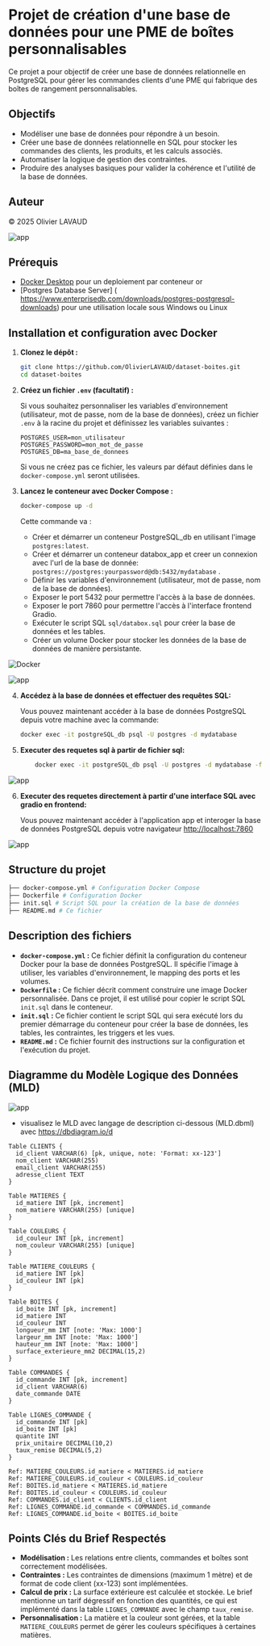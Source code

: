 # Projet de création d'une base de données pour une PME de boîtes personnalisables

Ce projet a pour objectif de créer une base de données relationnelle en PostgreSQL pour gérer les commandes clients d'une PME qui fabrique des boîtes de rangement personnalisables.

## Objectifs

*   Modéliser une base de données pour répondre à un besoin.
*   Créer une base de données relationnelle en SQL pour stocker les commandes des clients, les produits, et les calculs associés.
*   Automatiser la logique de gestion des contraintes.
*   Produire des analyses basiques pour valider la cohérence et l'utilité de la base de données.

## Auteur

© 2025 Olivier LAVAUD

![app](images/image.png)

## Prérequis

*   [Docker Desktop](https://www.docker.com/products/docker-desktop/) pour un deploiement par conteneur
or 
*   [Postgres Database Server] ( https://www.enterprisedb.com/downloads/postgres-postgresql-downloads) pour une utilisation locale sous Windows ou Linux

## Installation et configuration avec Docker


1.  **Clonez le dépôt :**

    ```bash
    git clone https://github.com/OlivierLAVAUD/dataset-boites.git
    cd dataset-boites
    ```

2.  **Créez un fichier `.env` (facultatif) :**

    Si vous souhaitez personnaliser les variables d'environnement (utilisateur, mot de passe, nom de la base de données), créez un fichier `.env` à la racine du projet et définissez les variables suivantes :

    ```
    POSTGRES_USER=mon_utilisateur
    POSTGRES_PASSWORD=mon_mot_de_passe
    POSTGRES_DB=ma_base_de_donnees
    ```

    Si vous ne créez pas ce fichier, les valeurs par défaut définies dans le `docker-compose.yml` seront utilisées.

3.  **Lancez le conteneur avec Docker Compose :**

    ```bash
    docker-compose up -d
    ```
    Cette commande va :

    *   Créer et démarrer un conteneur PostgreSQL_db en utilisant l'image `postgres:latest`.
    *   Créer et démarrer un conteneur databox_app et creer un connexion avec l'url de la base de donnée: `postgres://postgres:yourpassword@db:5432/mydatabase` .
    *   Définir les variables d'environnement (utilisateur, mot de passe, nom de la base de données).
    *   Exposer le port 5432 pour permettre l'accès à la base de données.
    *   Exposer le port 7860 pour permettre l'accès à l'interface frontend Gradio.
    *   Exécuter le script SQL `sql/databox.sql` pour créer la base de données et les tables.
    *   Créer un volume Docker pour stocker les données de la base de données de manière persistante.

![Docker](images/image2.png)

![app](images/image5.png)

4.  **Accédez à la base de données et effectuer des requêtes SQL:**

    Vous pouvez maintenant accéder à la base de données PostgreSQL depuis votre machine avec la commande:
    ```bash
    docker exec -it postgreSQL_db psql -U postgres -d mydatabase
    ```

5.  **Executer des requetes sql à partir de fichier sql:**
    ```bash
        docker exec -it postgreSQL_db psql -U postgres -d mydatabase -f docker-entrypoint-initdb.d/databox.sql
    ```
![app](images/image3.png)

6. **Executer des requetes directement à partir d'une interface SQL avec gradio en frontend:**

    Vous pouvez maintenant accéder à l'application app et interoger la base de données PostgreSQL depuis votre navigateur [http://localhost:7860](http://localhost:7860/)

![app](images/image4.png)


## Structure du projet
 ```bash
├── docker-compose.yml # Configuration Docker Compose
├── Dockerfile # Configuration Docker
├── init.sql # Script SQL pour la création de la base de données
├── README.md # Ce fichier
 ```


## Description des fichiers

*   **`docker-compose.yml` :** Ce fichier définit la configuration du conteneur Docker pour la base de données PostgreSQL. Il spécifie l'image à utiliser, les variables d'environnement, le mapping des ports et les volumes.
*   **`Dockerfile` :** Ce fichier décrit comment construire une image Docker personnalisée. Dans ce projet, il est utilisé pour copier le script SQL `init.sql` dans le conteneur.
*   **`init.sql` :** Ce fichier contient le script SQL qui sera exécuté lors du premier démarrage du conteneur pour créer la base de données, les tables, les contraintes, les triggers et les vues.
*   **`README.md` :** Ce fichier fournit des instructions sur la configuration et l'exécution du projet.

## Diagramme du Modèle Logique des Données (MLD)


![app](images/image.png)

* visualisez le MLD avec langage de description ci-dessous (MLD.dbml) avec https://dbdiagram.io/d

```dbdiagram
Table CLIENTS {
  id_client VARCHAR(6) [pk, unique, note: 'Format: xx-123']
  nom_client VARCHAR(255)
  email_client VARCHAR(255)
  adresse_client TEXT
}

Table MATIERES {
  id_matiere INT [pk, increment]
  nom_matiere VARCHAR(255) [unique]
}

Table COULEURS {
  id_couleur INT [pk, increment]
  nom_couleur VARCHAR(255) [unique]
}

Table MATIERE_COULEURS {
  id_matiere INT [pk]
  id_couleur INT [pk]
}

Table BOITES {
  id_boite INT [pk, increment]
  id_matiere INT
  id_couleur INT
  longueur_mm INT [note: 'Max: 1000']
  largeur_mm INT [note: 'Max: 1000']
  hauteur_mm INT [note: 'Max: 1000']
  surface_exterieure_mm2 DECIMAL(15,2)
}

Table COMMANDES {
  id_commande INT [pk, increment]
  id_client VARCHAR(6)
  date_commande DATE
}

Table LIGNES_COMMANDE {
  id_commande INT [pk]
  id_boite INT [pk]
  quantite INT
  prix_unitaire DECIMAL(10,2)
  taux_remise DECIMAL(5,2)
}

Ref: MATIERE_COULEURS.id_matiere < MATIERES.id_matiere
Ref: MATIERE_COULEURS.id_couleur < COULEURS.id_couleur
Ref: BOITES.id_matiere < MATIERES.id_matiere
Ref: BOITES.id_couleur < COULEURS.id_couleur
Ref: COMMANDES.id_client < CLIENTS.id_client
Ref: LIGNES_COMMANDE.id_commande < COMMANDES.id_commande
Ref: LIGNES_COMMANDE.id_boite < BOITES.id_boite
```
 
## Points Clés du Brief Respectés

*   **Modélisation :** Les relations entre clients, commandes et boîtes sont correctement modélisées.
*   **Contraintes :** Les contraintes de dimensions (maximum 1 mètre) et de format de code client (xx-123) sont implémentées.
*   **Calcul de prix :** La surface extérieure est calculée et stockée. Le brief mentionne un tarif dégressif en fonction des quantités, ce qui est implémenté dans la table `LIGNES_COMMANDE` avec le champ `taux_remise`.
*   **Personnalisation :** La matière et la couleur sont gérées, et la table `MATIERE_COULEURS` permet de gérer les couleurs spécifiques à certaines matières.



